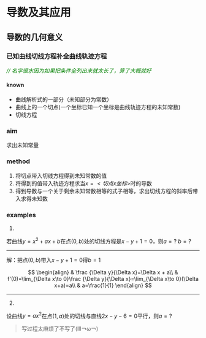 # 导数及其应用

## 导数的几何意义

### 已知曲线切线方程补全曲线轨迹方程

*<font color="green">// 名字很水因为如果把条件全列出来就太长了，算了大概就好</font>*

#### known

* 曲线解析式的一部分（未知部分为常数）
* 曲线上的一个切点(一个坐标已知一个坐标是曲线轨迹方程的未知常数)
* 切线方程

### aim

求出未知常量

### method

1. 将切点带入切线方程得到未知常数的值
2. 将得到的值带入轨迹方程求当$x=<切点x坐标>$时的导数
3. 得到导数与一个关于剩余未知常数相等的式子相等，求出切线方程的斜率后带入求得未知数

### examples

1.
若曲线$y=x^2+ax+b$在点$(0,b)$处的切线方程是$x-y+1=0$，则$a=?\ b=?$

---

解：把点$(0,b)$带入$x-y+1=0$得$b=1$

$$
\begin{align}
& \frac {\Delta y}{\Delta x}=\Delta x + a\\
& f'(0)=\lim_{\Delta x\to 0}\frac {\Delta y}{\Delta x}=\lim_{\Delta x\to 0}(\Delta x+a)=a\\
& a=\frac{1}{1}
\end{align}
$$


---

2.
设曲线$y=ax^2$在点$(1,a)$处的切线与直线$2x-y-6=0$平行，则$a=?$

>写过程太麻烦了不写了(lll￢ω￢)